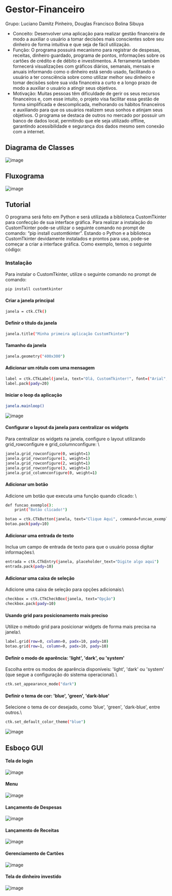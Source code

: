 # Gestor-Financeiro
Grupo: Luciano Damitz Pinheiro, Douglas Francisco Bolina Sibuya
 - Conceito: Desenvolver uma aplicação para realizar gestão financeira de modo a auxiliar o usuário a tomar decisões mais conscientes sobre seu dinheiro de forma intuitiva e que seja de fácil utilização. 
 - Função: O programa possuirá mecanismo para registrar de despesas, receitas, dinheiro guardado, programa de pontos, informações sobre os cartões de crédito e de débito e investimentos. A ferramenta também fornecerá visualizações com gráficos diários, semanais, mensais e anuais informando como o dinheiro está sendo usado, facilitando o usuário a ter consciência sobre como utilizar melhor seu dinheiro e tomar decisões sobre sua vida financeira a curto e a longo prazo de  modo a auxiliar o usuário a atingir seus objetivos. 
 - Motivação: Muitas pessoas têm dificuldade de gerir os seus recursos financeiros e, com esse intuito, o projeto visa facilitar essa gestão de forma simplificada e descomplicada, melhorando os hábitos financeiros e auxiliando para que os usuários realizem seus sonhos e atinjam seus objetivos. O programa se destaca de outros no mercado por possuir um banco de dados local, permitindo que ele seja utilizado offline, garantindo acessibilidade e segurança dos dados mesmo sem conexão com a internet.

## Diagrama de Classes
![image](.images/Diagrama_de_Classe_e_Relacionamento.png)

## Fluxograma
![image](.images/Fluxograma.png)

## Tutorial
O programa será feito em Python e será utilizada a biblioteca CustomTkinter para confecção de sua interface gráfica. Para realizar a instalação do CustomTkinter pode-se utilizar o seguinte comando no prompt de comando: “pip install customtkinter”. Estando o Python e a biblioteca CustomTkinter devidamente instalados e prontos para uso, pode-se começar a criar a interface gráfica. Como exemplo, temos o seguinte código:

### Instalação

Para instalar o CustomTkinter, utilize o seguinte comando no prompt de comando:

```bash
pip install customtkinter 
```

#### Criar a janela principal

```bash
janela = ctk.CTk()
```

#### Definir o título da janela

```bash
janela.title("Minha primeira aplicação CustomTkinter")
```

#### Tamanho da janela
```bash
janela.geometry("400x300")
```

#### Adicionar um rótulo com uma mensagem
```bash
label = ctk.CTkLabel(janela, text="Olá, CustomTkinter!", font=("Arial", 20))
label.pack(pady=20)
```
#### Iniciar o loop da aplicação
```bash
janela.mainloop()
```

![image](.images/tutorial_janela.png)

#### Configurar o layout da janela para centralizar os widgets
Para centralizar os widgets na janela, configure o layout utilizando grid_rowconfigure e grid_columnconfigure: \\
```bash
janela.grid_rowconfigure(0, weight=1) 
janela.grid_rowconfigure(1, weight=1) 
janela.grid_rowconfigure(2, weight=1) 
janela.grid_rowconfigure(3, weight=1) 
janela.grid_columnconfigure(0, weight=1) 
```

#### Adicionar um botão
Adicione um botão que executa uma função quando clicado: \\
```bash
def funcao_exemplo():
    print("Botão clicado!")

botao = ctk.CTkButton(janela, text="Clique Aqui", command=funcao_exemplo)
botao.pack(pady=10)
```

#### Adicionar uma entrada de texto
Inclua um campo de entrada de texto para que o usuário possa digitar informações:\\
```bash
entrada = ctk.CTkEntry(janela, placeholder_text="Digite algo aqui")
entrada.pack(pady=10)
```

#### Adicionar uma caixa de seleção
Adicione uma caixa de seleção para opções adicionais:\\
```bash
checkbox = ctk.CTkCheckBox(janela, text="Opção")
checkbox.pack(pady=10)
```

#### Usando grid para posicionamento mais preciso
Utilize o método grid para posicionar widgets de forma mais precisa na janela:\\
```bash
label.grid(row=0, column=0, padx=10, pady=10)
botao.grid(row=1, column=0, padx=10, pady=10)
```

#### Definir o modo de aparência: 'light', 'dark', ou 'system'
Escolha entre os modos de aparência disponíveis: 'light', 'dark' ou 'system' (que segue a configuração do sistema operacional).\\
```bash
ctk.set_appearance_mode("dark")
```

#### Definir o tema de cor: 'blue', 'green', 'dark-blue'
Selecione o tema de cor desejado, como 'blue', 'green', 'dark-blue', entre outros.\\
```bash
ctk.set_default_color_theme("blue")
```

![image](.images/Tutorial_botoes.png)


## Esboço GUI

#### Tela de login
![image](.images/Tela_Login.png)

#### Menu
![image](.images/Menu.png)

#### Lançamento de Despesas
![image](.images/Lancar_despesa.png)

#### Lançamento de Receitas
![image](.images/Lancar_receitas.png)

#### Gerenciamento de Cartões
![image](.images/Gerenciar_cartões.png)

#### Tela de dinheiro investido
![image](.images/Dinheiro_Investido.png)


